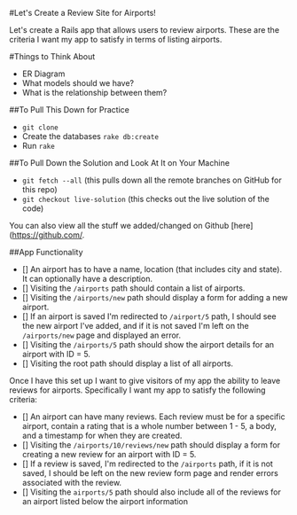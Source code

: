 #Let's Create a Review Site for Airports!

Let's create a Rails app that allows users to review airports. These are the criteria I want my app to satisfy in terms of listing airports.

#Things to Think About
- ER Diagram
- What models should we have?
- What is the relationship between them?

##To Pull This Down for Practice
- ` git clone `
- Create the databases `rake db:create`
- Run `rake`

##To Pull Down the Solution and Look At It on Your Machine
- `git fetch --all` (this pulls down all the remote branches on GitHub for this repo)
- `git checkout live-solution` (this checks out the live solution of the code)

You can also view all the stuff we added/changed on Github [here](https://github.com/.

##App Functionality
- [] An airport has to have a name, location (that includes city and state). It can optionally have a description.
- [] Visiting the `/airports` path should contain a list of airports.
- [] Visiting the `/airports/new` path should display a form for adding a new airport.
- [] If an airport is saved I'm redirected to `/airport/5` path, I should see the new airport I've added, and if it is not saved I'm left on the `/airports/new` page and displayed an error.
- [] Visiting the `/airports/5` path should show the airport details for an airport with ID = 5.
- [] Visiting the root path should display a list of all airports.

Once I have this set up I want to give visitors of my app the ability to leave reviews for airports. Specifically I want my app to satisfy the following criteria:

- [] An airport can have many reviews. Each review must be for a specific airport, contain a rating that is a whole number between 1 - 5, a body, and a timestamp for when they are created.  
- [] Visiting the `/airports/10/reviews/new` path should display a form for creating a new review for an airport with ID =  5.
- [] If a review is saved, I'm redirected to the `/airports` path, if it is not saved, I should be left on the new review form page and render errors associated with the review.  
- [] Visiting the `airports/5` path should also include all of the reviews for an airport listed below the airport information
